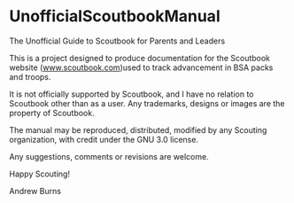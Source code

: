 # UnofficialScoutbookManual
The Unofficial Guide to Scoutbook for Parents and Leaders

This is a project designed to produce documentation for the Scoutbook website (www.scoutbook.com)used to track advancement in BSA packs and troops.  

It is not officially supported by Scoutbook, and I have no relation to Scoutbook other than as a user.  Any trademarks, designs or images are the property of Scoutbook.

The manual may be reproduced, distributed, modified by any Scouting organization, with credit under the GNU 3.0 license. 

Any suggestions, comments or revisions are welcome.

Happy Scouting!

Andrew Burns
